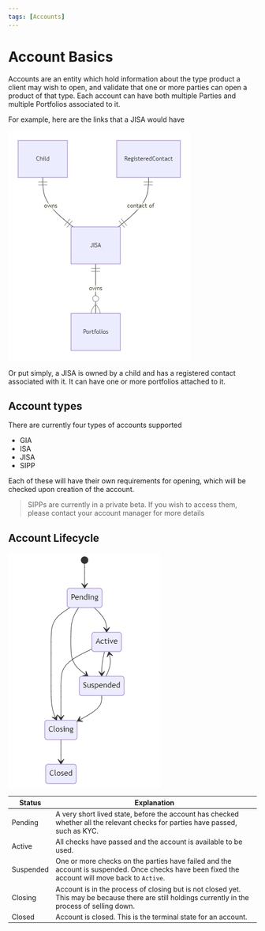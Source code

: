```yaml
---
tags: [Accounts]
---
```


# Account Basics

Accounts are an entity which hold information about the type product a client may wish to open, and validate that one or more parties can open a product of that type. Each account can have both multiple Parties and multiple Portfolios associated to it.

For example, here are the links that a JISA would have

![Account-JISA-ER](../../assets/images/accounts/JISA-ER.png)

Or put simply, a JISA is owned by a child and has a registered contact associated with it. It can have one or more portfolios attached to it.

## Account types

There are currently four types of accounts supported

- GIA
- ISA
- JISA
- SIPP

Each of these will have their own requirements for opening, which will be checked upon creation of the account.

<!-- theme: warning -->
> SIPPs are currently in a private beta. If you wish to access them, please contact your account manager for more details

## Account Lifecycle

![Account-Status-SD](../../assets/images/accounts/Status-SD.png)

| Status | Explanation |
|---|---|
| Pending | A very short lived state, before the account has checked whether all the relevant checks for parties have passed, such as KYC. |
| Active | All checks have passed and the account is available to be used. |
| Suspended | One or more checks on the parties have failed and the account is suspended. Once checks have been fixed the account will move back to `Active`. |
| Closing | Account is in the process of closing but is not closed yet. This may be because there are still holdings currently in the process of selling down. |
| Closed | Account is closed. This is the terminal state for an account. |
